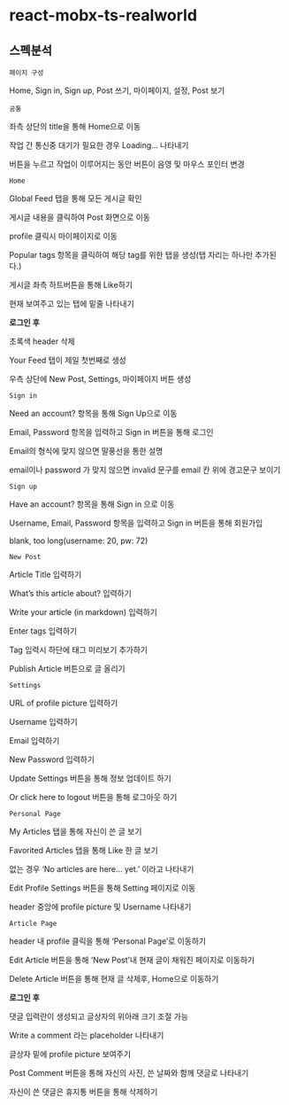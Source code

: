# react-mobx-ts-realworld


## 스펙분석

`페이지 구성`

Home, Sign in, Sign up, Post 쓰기, 마이페이지, 설정, Post 보기

`공통`

좌측 상단의 title을 통해 Home으로 이동

작업 간 통신중 대기가 필요한 경우 Loading… 나타내기

버튼을 누르고 작업이 이루어지는 동안 버튼이 음영 및 마우스 포인터 변경

`Home`

Global Feed 탭을 통해 모든 게시글 확인

게시글 내용을 클릭하여 Post 화면으로 이동

profile 클릭시 마이페이지로 이동

Popular tags 항목을 클릭하여 해당 tag를 위한 탭을 생성(탭 자리는 하나만 추가된다.)

게시글 좌측 하트버튼을 통해 Like하기

현재 보여주고 있는 탭에 밑줄 나타내기

__로그인 후__

초록색 header 삭제

Your Feed 탭이 제일 첫번째로 생성

우측 상단에 New Post, Settings, 마이페이지 버튼 생성

`Sign in`

Need an account? 항목을 통해 Sign Up으로 이동

Email, Password 항목을 입력하고 Sign in 버튼을 통해 로그인

Email의 형식에 맞지 않으면 말풍선을 통한 설명

email이나 password 가 맞지 않으면 invalid 문구를 email 칸 위에 경고문구 보이기

`Sign up`

Have an account? 항목을 통해 Sign in 으로 이동

Username, Email, Password 항목을 입력하고 Sign in 버튼을 통해 회원가입

blank, too long(username: 20, pw: 72)

`New Post`

Article Title 입력하기

What’s this article about? 입력하기

Write your article (in markdown) 입력하기

Enter tags 입력하기

Tag 입력시 하단에 태그 미리보기 추가하기

Publish Article 버튼으로 글 올리기

`Settings`

URL of profile picture 입력하기

Username 입력하기

Email 입력하기

New Password 입력하기

Update Settings 버튼을 통해 정보 업데이트 하기

Or click here to logout 버튼을 통해 로그아웃 하기

`Personal Page`

My Articles 탭을 통해 자신이 쓴 글 보기

Favorited Articles 탭을 통해 Like 한 글 보기

없는 경우 ‘No articles are here… yet.’ 이라고 나타내기

Edit Profile Settings 버튼을 통해 Setting 페이지로 이동

header 중앙에 profile picture 및 Username 나타내기

`Article Page`

header 내 profile 클릭을 통해 ‘Personal Page’로 이동하기

Edit Article 버튼을 통해 ‘New Post’내 현재 글이 채워진 페이지로 이동하기

Delete Article 버튼을 통해 현재 글 삭제후, Home으로 이동하기

__로그인 후__

댓글 입력란이 생성되고 글상자의 위아래 크기 조절 가능

Write a comment 라는 placeholder 나타내기

글상자 밑에 profile picture 보여주기

Post Comment 버튼을 통해 자신의 사진, 쓴 날짜와 함께 댓글로 나타내기

자신이 쓴 댓글은 휴지통 버튼을 통해 삭제하기
